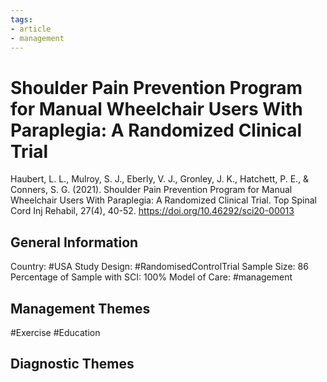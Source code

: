 ```yaml
---
tags:
- article
- management
---
```


# Shoulder Pain Prevention Program for Manual Wheelchair Users With Paraplegia: A Randomized Clinical Trial
Haubert, L. L., Mulroy, S. J., Eberly, V. J., Gronley, J. K., Hatchett, P. E., & Conners, S. G. (2021). Shoulder Pain Prevention Program for Manual Wheelchair Users With Paraplegia: A Randomized Clinical Trial. Top Spinal Cord Inj Rehabil, 27(4), 40-52. https://doi.org/10.46292/sci20-00013 

## General Information
Country: #USA 
Study Design: #RandomisedControlTrial 
Sample Size: 86
Percentage of Sample with SCI: 100%
Model of Care: #management 

## Management Themes
#Exercise #Education 

## Diagnostic Themes
